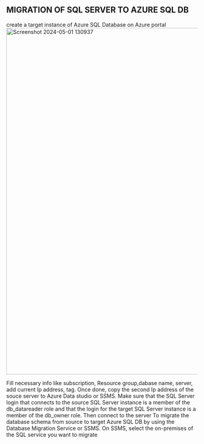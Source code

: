 ## MIGRATION OF SQL SERVER TO AZURE SQL DB 
create a target instance of Azure SQL Database on Azure portal
<img width="913" alt="Screenshot 2024-05-01 130937" src="https://github.com/adeshiyanife/new_undp_internshipprogram_2023/assets/139870552/c731082f-7931-4f2c-a4d6-14b98974c6da">

Fill necessary info like subscription, Resource group,dabase name, server, add current Ip address, tag.
Once done, copy the second Ip address of the souce server to Azure Data studio or SSMS. Make sure that the SQL Server login that 
connects to the source SQL Server instance is a member of the db_datareader role and that the login for the target SQL Server instance is a member of the db_owner role.
Then connect to the server 
To migrate the database schema from source to target Azure SQL DB by using the Database Migration Service or SSMS.
On SSMS, select the on-premises of the SQL service you want to migrate
